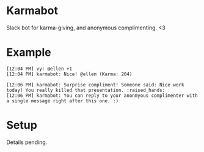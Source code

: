 # Karmabot

Slack bot for karma-giving, and anonymous complimenting. <3

# Example

```
[12:04 PM] vy: @ellen +1
[12:04 PM] karmabot: Nice! @ellen (Karma: 204)
```

```
[12:06 PM] karmabot: Surprise compliment! Someone said: Nice work today! You really killed that presentation. :raised_hands:
[12:06 PM] karmabot: You can reply to your anonmyous complimenter with a single message right after this one. :)
```

# Setup

Details pending.
